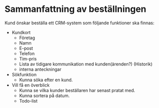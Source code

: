 # Sammanfattning av beställningen
Kund önskar beställa ett CRM-system som följande funktioner ska finnas:
- Kundkort
  - Företag
  - Namn
  - E-post
  - Telefon
  - Tim-pris
  - Lista av tidigare kommunikation med kunden(ärenden?) (Historik)
  - interna anteckningar
- Sökfunktion
  - Kunna söka efter en kund.
- Vill få en överblick 
  - Kunna se vilka kunder beställaren har senast pratat med.
  - Kunna sortera på datum.
  - Todo-list